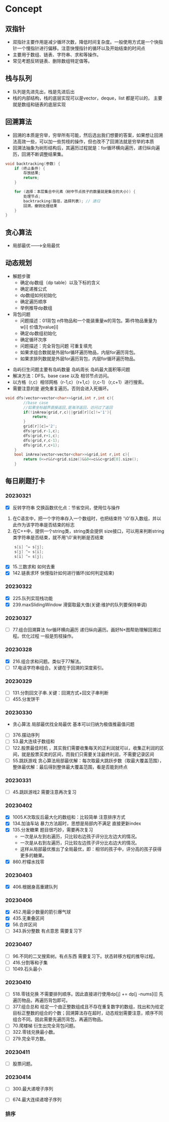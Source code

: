 # Concept

## 双指针

* 双指针主要作用是减少循环次数，降低时间复杂度。一般使用方式是一个快指针一个慢指针进行偏移。注意快慢指针的循环以及开始结束的时间点
* 主要用于数组、链表、字符串、求和等操作。
* 常见考题反转链表、删除数组特定值等。
  
## 栈与队列

* 队列是先进先出，栈是先进后出
* 栈的内部结构，栈的底层实现可以是vector，deque，list 都是可以的， 主要就是数组和链表的底层实现
  
## 回溯算法

* 回溯的本质是穷举，穷举所有可能，然后选出我们想要的答案，如果想让回溯法高效一些，可以加一些剪枝的操作，但也改不了回溯法就是穷举的本质
* 回溯法抽象为树形结构后，其遍历过程就是：for循环横向遍历，递归纵向遍历，回溯不断调整结果集。
  
```cpp
void backtracking(参数) {
    if (终止条件) {
        存放结果;
        return;
    }

    for (选择：本层集合中元素（树中节点孩子的数量就是集合的大小）) {
        处理节点;
        backtracking(路径，选择列表); // 递归
        回溯，撤销处理结果
    }
}
```

## 贪心算法

* 局部最优--->全局最优

## 动态规划

* 解题步骤
  * 确定dp数组（dp table）以及下标的含义
  * 确定递推公式
  * dp数组如何初始化
  * 确定遍历顺序
  * 举例推导dp数组
* 背包问题
  * 问题描述：01背包 n件物品和一个能装重量w的背包。第i件物品重量为w[i] 价值为value[i]
  * 确定dp数组初始化
  * 确定循环次序
  * 问题描述：完全背包问题 可重复填充
  * 如果求组合数就是外层for循环遍历物品，内层for遍历背包。
  * 如果求排列数就是外层for遍历背包，内层for循环遍历物品。


<!-- Leetcode岛屿问题专项 -->

<!-- ## https://zhuanlan.zhihu.com/p/480696645 -->

* 岛屿衍生问题主要有岛屿数量 岛屿周长 岛屿最大面积等问题
* 解决方法：DFS。base case 以及 相邻节点访问。
* 以方格（r,c）相邻网格（r-1,c）（r+1,c）（r,c-1）（r,c+1）进行搜索。
* 需要注意的是 避免重复遍历。否则会进入死循环。
  
```cpp
void dfs(vector<vector<char>>&grid,int r,int c){
        //base case
        //如果坐标越界直接返回,是海洋返回，访问过了返回
        if(!inArea(grid,r,c)||grid[r][c]!='1'){
            return;
        }
        grid[r][c]='2';
        dfs(grid,r-1,c);
        dfs(grid,r+1,c);
        dfs(grid,r,c-1);
        dfs(grid,r,c+1);
    }
    bool inArea(vector<vector<char>>&grid,int r,int c){
        return 0<=r&&r<grid.size()&&0<=c&&c<grid[0].size();
    }

```
## 每日刷题打卡

### 20230321

* [x] 反转字符串 交换函数优化点：节省空间，使用位与操作
  
1. 在C语言中，把一个字符串存入一个数组时，也把结束符 '\0'存入数组，并以此作为该字符串是否结束的标志
2. 在C++中，提供一个string类，string类会提供 size接口，可以用来判断string类字符串是否结束，就不用'\0'来判断是否结束

```cpp
    s[i] ^= s[j];
    s[j] ^= s[i];
    s[i] ^= s[j];
```

* [x] 15.三数求和  如何去重
* [x] 142.链表求环 快慢指针如何进行循环(如何判定结束)
  
### 20230322

* [x] 225.队列实现栈功能
* [x] 239.maxSlidingWindow 滑窗取最大值(关键:维护的队列要保持单调)

### 20230327

* [ ] 77.组合回溯算法 for循环横向遍历 递归纵向遍历。画好N×图帮助理解回溯过程。优化过程 一般是剪枝操作。

### 20230328

* [x] 216.组合求和问题。类似于77解法。
* [ ] 17.电话字符串组合。关键在于回溯的深度索引。

### 20230329

* [ ] 131.分割回文子串.关键：回溯方式+回文子串判断
* [ ] 455.分发饼干

### 20230330

* 贪心算法 局部最优找全局最优 基本可以归纳为极值推最值问题
* [ ] 376.摆动序列
* [ ] 53.最大连续子数组和
* [ ] 122.股票最佳时机 ，其实我们需要收集每天的正利润就可以，收集正利润的区间，就是股票买卖的区间，而我们只需要关注最终利润，不需要记录区间
* [ ] 55.跳跃游戏 贪心算法局部最优解：每次取最大跳跃步数（取最大覆盖范围），整体最优解：最后得到整体最大覆盖范围，看是否能到终点

### 20230331

* [ ] 45.跳跃游戏2 需要注意再次复习

### 20230402

* [x] 1005.K次取反后最大化的数组和：比较简单 注意排序方式
* [x] 134.加油车站 暴力方法超时，思想是局部内不满足 直接更新index
* [x] 135.分发糖果 题目很巧妙，需要再次复习
  * 一次是从左到右遍历，只比较右边孩子评分比左边大的情况。
  * 一次是从右到左遍历，只比较左边孩子评分比右边大的情况。
  * 这样从局部最优推出了全局最优，即：相邻的孩子中，评分高的孩子获得更多的糖果。
* [x] 860.柠檬水找零

### 20230403

* [x] 406.根据身高重建队列

### 20230406

* [x] 452.用最少数量的箭引爆气球
* [x] 435.无重叠区间
* [x] 56.合并区间
* [ ] 343.拆分整数 有点意思 需要复习下

### 20230407

* [ ] 96.不同的二叉搜索树。有点东西 需要复习下。状态转移方程的推导过程。
* [ ] 416.分割等和子集
* [ ] 1049.石头最小

### 20230410

* [ ] 518.零钱兑换 不需要排列顺序。因此直接进行使用dp[j] += dp[j -nums[i]] 先遍历物品，再遍历背包即可。
* [ ] 377.组合总和 给定一个由正整数组成且不存在重复数字的数组，找出和为给定目标正整数的组合的个数；回溯算法存在超时，动态规划需要注意，顺序不同 组合不同。因此需要先遍历背包，再遍历物品。
* [ ] 70.爬楼梯 衍生出完全背包问题。
* [ ] 322.零钱兑换最小数。
* [ ] 279.完全平方数。
  
### 20230411

* [ ] 股票问题。

### 20230414

* [ ] 300.最大递增子序列
* [ ] 674.最大连续递增子序列


### 排序

